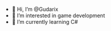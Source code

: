 - 👋 Hi, I’m @Gudarix
- 👀 I’m interested in game development
- 🌱 I’m currently learning C#


<!---
Gudarix/Gudarix is a ✨ special ✨ repository because its `README.md` (this file) appears on your GitHub profile.
You can click the Preview link to take a look at your changes.
--->
